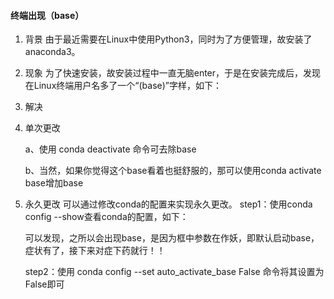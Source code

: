 #### 终端出现（base）

1.  背景
       由于最近需要在Linux中使用Python3，同时为了方便管理，故安装了anaconda3。

2. 现象
       为了快速安装，故安装过程中一直无脑enter，于是在安装完成后，发现在Linux终端用户名多了一个“(base)”字样，如下：

3.  解决

   1. 单次更改

      a、使用 conda deactivate 命令可去除base

      b、当然，如果你觉得这个base看着也挺舒服的，那可以使用conda activate base增加base

   2. 永久更改
          可以通过修改conda的配置来实现永久更改。
      step1：使用conda config --show查看conda的配置，如下：

      可以发现，之所以会出现base，是因为框中参数在作妖，即默认启动base，症状有了，接下来对症下药就行！！

      step2：使用 conda config --set auto_activate_base False 命令将其设置为False即可
      